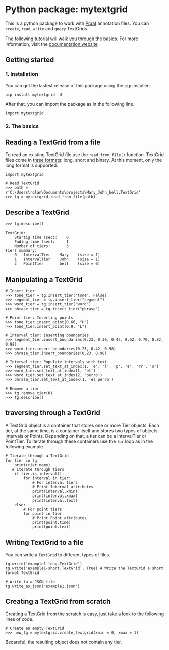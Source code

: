 # Python package: mytextgrid

This is a python package to work with [Praat](https://www.fon.hum.uva.nl/praat/) annotation files. You can `create`, `read`, `write` and `query` TextGrids.

The following tutorial will walk you through the basics. For more information, visit the [documentation website](https://mytextgrid.readthedocs.io/en/latest/index.html)

## Getting started

### 1. Installation

You can get the lastest release of this package using the `pip` installer:

```
pip install mytextgrid -U
```

After that, you can import the package as in the following line.

```
import mytextgrid
```

### 2. The basics

## Reading a TextGrid from a file
To read an existing TextGrid file use the `read_from_file()` function. TextGrid files come in [three formats](https://www.fon.hum.uva.nl/praat/manual/TextGrid_file_formats.html): long, short and binary. At this moment, only the long format is supported. 

```
import mytextgrid

# Read TextGrid
>>> path = r'C:\Users\rolan\Documents\projects\Mary_John_bell.TextGrid'
>>> tg = mytextgrid.read_from_file(path)
```

## Describe a TextGrid
```
>>> tg.describe()

TextGrid:
    Startig time (sec):    0
    Ending time (sec):     1
    Number of tiers:       3
Tiers summary:
    0   IntervalTier    Mary    (size = 1)
    1   IntervalTier    John    (size = 1)
    2   PointTier       bell    (size = 0)
```

## Manipulating a TextGrid
```
# Insert tier
>>> tone_tier = tg.insert_tier("tone", False)
>>> segment_tier = tg.insert_tier("segment")
>>> word_tier = tg.insert_tier("word")
>>> phrase_tier = tg.insert_tier("phrase")

# Point tier: Inserting points
>>> tone_tier.insert_point(0.66, "H")
>>> tone_tier.insert_point(0.9, "L")

# Interval tier: Inserting boundaries
>>> segment_tier.insert_boundaries(0.23, 0.30, 0.42, 0.62, 0.70, 0.82, 0.98)
>>> word_tier.insert_boundaries(0.23, 0.42, 0.98)
>>> phrase_tier.insert_boundaries(0.23, 0.98)

# Interval tier: Populate intervals with text
>>> segment_tier.set_text_at_index(1, 'e', 'l', 'p', 'e', 'rr', 'o')
>>> word_tier.set_text_at_index(1, 'el')
>>> word_tier.set_text_at_index(2, 'perro')
>>> phrase_tier.set_text_at_index(1, 'el perro')

# Remove a tier
>>> tg.remove_tier(0)
>>> tg.describe()
```

## traversing through a TextGrid
A TextGrid object is a container that stores one or more Tier objects. Each tier, at the same time, is a container itself and stores two types of objects: Intervals or Points. Depending on that, a tier can be a IntervalTier or PointTier. To iterate through these containers use the `for` loop as in the following example. 

```
# Iterate through a TextGrid
for tier in tg:
    print(tier.name)
   # Iterate through tiers
    if tier.is_interval():
        for interval in tier:
            # For interval tiers
            # Print Interval attributes
            print(interval.xmin)
            print(interval.xmax)
            print(interval.text)
    else:
        # For point tiers
        for point in tier:
            # Print Point attributes
            print(point.time)
            print(point.text)
```

## Writing TextGrid to a file

You can write a `TextGrid` to different types of files.

```
tg.write('example1-long.TextGrid')
tg.write('example1-short.TextGrid', True) # Write the TextGrid a short format TextGrid

# Write to a JSON file
tg.write_as_json('example1.json')
```

## Creating a TextGrid from scratch

Creating a TextGrid from the scratch is easy, just take a look to the following lines of code.

```
# Create an empty TextGrid
>>> new_tg = mytextgrid.create_textgrid(xmin = 0, xmax = 1)
```

Becareful, the resulting object does not contain any tier.
